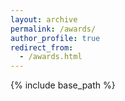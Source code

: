 ```yaml
---
layout: archive
permalink: /awards/
author_profile: true
redirect_from:
  - /awards.html
---
```


{% include base_path %}
